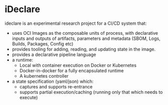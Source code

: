 # iDeclare

ideclare is an experimental research project for a CI/CD system that:

* uses OCI Images as the composable units of process, with declarative inputs and outputs of artifacts, parameters and metadata (SBOM, Logs, Builds, Packages, Config etc)
* provides tooling for adding, reading, and updating state in the image.
* provides a declarative pipeline language
* a runtime:
  * Local with container execution on Docker or Kubernetes
  * Docker-in-docker for a fully encapsulated runtime
  * A kubernetes controller
* a state specification (yaml/json) which:
  * captures and supports re-entrance
  * supports partial execution/caching (running only that which needs to execute)
